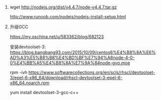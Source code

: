 1. wget http://nodejs.org/dist/v4.4.7/node-v4.4.7.tar.gz

	http://www.runoob.com/nodejs/nodejs-install-setup.html

2. 升级GCC

	https://my.oschina.net/u/583362/blog/682123

	安装devtoolset-3:
	https://blog.bangbang93.com/2015/10/09/centos6%E4%B8%8A%E6%AD%A3%E5%B8%B8%E4%BD%BF%E7%94%A8node-4-0-0%E4%BB%A5%E4%B8%8A%E7%9A%84node-gyp.moe

	rpm -ivh https://www.softwarecollections.org/en/scls/rhscl/devtoolset-3/epel-6-x86_64/download/rhscl-devtoolset-3-epel-6-x86_64.noarch.rpm
	 
	yum install devtoolset-3-gcc-c++